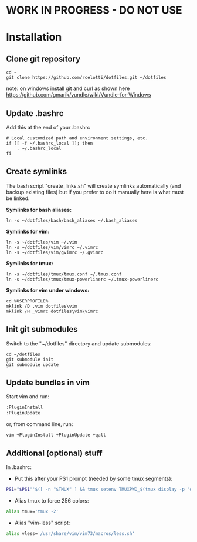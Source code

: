 # WORK IN PROGRESS - DO NOT USE

# Installation


## Clone git repository
```console
cd ~
git clone https://github.com/rcelotti/dotfiles.git ~/dotfiles
```
note: on windows install git and curl as shown here
https://github.com/gmarik/vundle/wiki/Vundle-for-Windows


## Update .bashrc
Add this at the end of your .bashrc
```console
# Local customized path and environment settings, etc.
if [[ -f ~/.bashrc_local ]]; then
    . ~/.bashrc_local
fi
```

## Create symlinks
The bash script "create_links.sh" will create symlinks automatically 
(and backup existing files) but if you prefer to do it manually here 
is what must be linked.

**Symlinks for bash aliases:**
```console
ln -s ~/dotfiles/bash/bash_aliases ~/.bash_aliases
```

**Symlinks for vim:**
```console
ln -s ~/dotfiles/vim ~/.vim
ln -s ~/dotfiles/vim/vimrc ~/.vimrc
ln -s ~/dotfiles/vim/gvimrc ~/.gvimrc
```

**Symlinks for tmux:**
```console
ln -s ~/dotfiles/tmux/tmux.conf ~/.tmux.conf
ln -s ~/dotfiles/tmux/tmux-powerlinerc ~/.tmux-powerlinerc
```

**Symlinks for vim under windows:**
```console
cd %USERPROFILE%
mklink /D .vim dotfiles\vim
mklink /H _vimrc dotfiles\vim\vimrc
```


## Init git submodules
Switch to the "~/dotfiles" directory and update submodules:
```console
cd ~/dotfiles
git submodule init
git submodule update
```


## Update bundles in vim
Start vim and run:
```bash
:PluginInstall
:PluginUpdate
```

or, from command line, run:
```console
vim +PluginInstall +PluginUpdate +qall
```


## Additional (optional) stuff
In .bashrc:
* Put this after your PS1 prompt (needed by some tmux segments):
```bash
PS1="$PS1"'$([ -n "$TMUX" ] && tmux setenv TMUXPWD_$(tmux display -p "#D" | tr -d %) "$PWD")'
``` 

* Alias tmux to force 256 colors:
```bash
alias tmux='tmux -2'
``` 

* Alias "vim-less" script:
```bash   
alias vless='/usr/share/vim/vim73/macros/less.sh'
``` 



    
